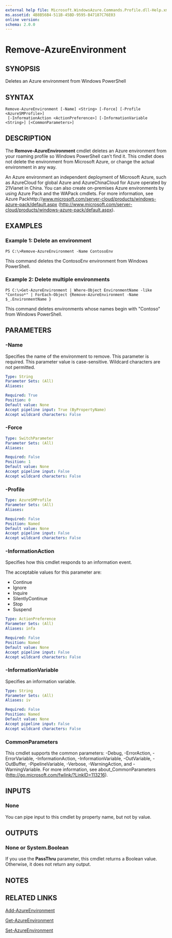 ```yaml
---
external help file: Microsoft.WindowsAzure.Commands.Profile.dll-Help.xml
ms.assetid: 4B8B56B4-511B-45BD-9595-B47187C76E03
online version: 
schema: 2.0.0
---
```


# Remove-AzureEnvironment

## SYNOPSIS
Deletes an Azure environment from Windows PowerShell

## SYNTAX

```
Remove-AzureEnvironment [-Name] <String> [-Force] [-Profile <AzureSMProfile>]
 [-InformationAction <ActionPreference>] [-InformationVariable <String>] [<CommonParameters>]
```

## DESCRIPTION
The **Remove-AzureEnvironment** cmdlet deletes an Azure environment from your roaming profile so Windows PowerShell can't find it.
This cmdlet does not delete the environment from Microsoft Azure, or change the actual environment in any way.

An Azure environment an independent deployment of Microsoft Azure, such as AzureCloud for global Azure and AzureChinaCloud for Azure operated by 21Vianet in China.
You can also create on-premises Azure environments by using Azure Pack and the WAPack cmdlets.
For more information, see Azure Packhttp://www.microsoft.com/server-cloud/products/windows-azure-pack/default.aspx (http://www.microsoft.com/server-cloud/products/windows-azure-pack/default.aspx).

## EXAMPLES

### Example 1: Delete an environment
```
PS C:\>Remove-AzureEnvironment -Name ContosoEnv
```

This command deletes the ContosoEnv environment from Windows PowerShell.

### Example 2: Delete multiple environments
```
PS C:\>Get-AzureEnvironment | Where-Object EnvironmentName -like "Contoso*" | ForEach-Object {Remove-AzureEnvironment -Name $_.EnvironmentName }
```

This command deletes environments whose names begin with "Contoso" from Windows PowerShell.

## PARAMETERS

### -Name
Specifies the name of the environment to remove.
This parameter is required.
This parameter value is case-sensitive.
Wildcard characters are not permitted.

```yaml
Type: String
Parameter Sets: (All)
Aliases: 

Required: True
Position: 0
Default value: None
Accept pipeline input: True (ByPropertyName)
Accept wildcard characters: False
```

### -Force
```yaml
Type: SwitchParameter
Parameter Sets: (All)
Aliases: 

Required: False
Position: 1
Default value: None
Accept pipeline input: False
Accept wildcard characters: False
```

### -Profile
```yaml
Type: AzureSMProfile
Parameter Sets: (All)
Aliases: 

Required: False
Position: Named
Default value: None
Accept pipeline input: False
Accept wildcard characters: False
```

### -InformationAction
Specifies how this cmdlet responds to an information event.

The acceptable values for this parameter are:

- Continue
- Ignore
- Inquire
- SilentlyContinue
- Stop
- Suspend

```yaml
Type: ActionPreference
Parameter Sets: (All)
Aliases: infa

Required: False
Position: Named
Default value: None
Accept pipeline input: False
Accept wildcard characters: False
```

### -InformationVariable
Specifies an information variable.

```yaml
Type: String
Parameter Sets: (All)
Aliases: iv

Required: False
Position: Named
Default value: None
Accept pipeline input: False
Accept wildcard characters: False
```

### CommonParameters
This cmdlet supports the common parameters: -Debug, -ErrorAction, -ErrorVariable, -InformationAction, -InformationVariable, -OutVariable, -OutBuffer, -PipelineVariable, -Verbose, -WarningAction, and -WarningVariable. For more information, see about_CommonParameters (http://go.microsoft.com/fwlink/?LinkID=113216).

## INPUTS

### None
You can pipe input to this cmdlet by property name, but not by value.

## OUTPUTS

### None or System.Boolean
If you use the **PassThru** parameter, this cmdlet returns a Boolean value.
Otherwise, it does not return any output.

## NOTES

## RELATED LINKS

[Add-AzureEnvironment](./Add-AzureEnvironment.md)

[Get-AzureEnvironment](./Get-AzureEnvironment.md)

[Set-AzureEnvironment](./Set-AzureEnvironment.md)


